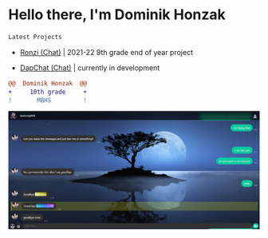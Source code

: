 # Hello there, I'm Dominik Honzak 


```diff
Latest Projects 
```
- [Ronzi (Chat)](https://ronzi.repl.co) | 2021-22 9th grade end of year project

- [DapChat (Chat)](https://dapchat.repl.co) | currently in development
```diff
@@  Dominik Honzak  @@
+     10th grade     +
!       MBHS         !
```
![Ronzi Demo Image](https://github.com/darkninja1/darkninja1/blob/main/Screenshot%202022-10-17%20155825.png)
